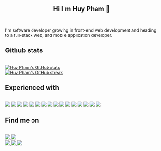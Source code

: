 <h2 align="center">Hi I'm Huy Pham 👋</h2>
 
<br />

<p>I'm software developer growing in front-end web development and heading to a full-stack web, and mobile application developer.</p>

## Github stats

<br />

<div align="left">
  <a href="https://github-readme-stats.vercel.app">
    <img src="https://github-readme-stats.vercel.app/api?username=huypham501&show_icons=true&hide=issues,stars&title_color=D72638&text_color=F0EFF4&icon_color=D72638&bg_color=011627&hide_border=true" alt="Huy Pham's GitHub stats" />
  </a>
</div>
<div align="left">
  <a href="https://github-readme-streak-stats.herokuapp.com">
    <img src="https://github-readme-streak-stats.herokuapp.com/?user=huypham501&stroke=F0EFF4&background=011627&ring=D72638&fire=D72638&currStreakNum=F0EFF4&currStreakLabel=D72638&sideNums=F0EFF4&sideLabels=F0EFF4&dates=F0EFF4&hide_border=true" alt="Huy Pham's GitHub streak"/>
  </a>
</div>

## Experienced with

<br />

<div align="left">
    <img src="https://img.shields.io/badge/-JavaScript-011627?style=for-the-badge&logo=javascript"  />
    <img src="https://img.shields.io/badge/-TypeScript-011627?style=for-the-badge&logo=typescript"  />
    <img src="https://img.shields.io/badge/-React-011627?style=for-the-badge&logo=react"  />
    <img src="https://img.shields.io/badge/-Next.js-011627?style=for-the-badge&logo=next.js"  />
    <img src="https://img.shields.io/badge/-GSAP-011627?style=for-the-badge&logo=greensock"  />
    <img src="https://img.shields.io/badge/-Sass-011627?style=for-the-badge&logo=sass"  />
    <img src="https://img.shields.io/badge/-Tailwind-011627?style=for-the-badge&logo=tailwindcss"  />
    <img src="https://img.shields.io/badge/-Redux-011627?style=for-the-badge&logo=redux"  />
    <img src="https://img.shields.io/badge/-HTML5-011627?style=for-the-badge&logo=html5"  />
    <img src="https://img.shields.io/badge/-CSS3-011627?style=for-the-badge&logo=css3"  />
    <img src="https://img.shields.io/badge/-jQuery-011627?style=for-the-badge&logo=jquery"  />
    <img src="https://img.shields.io/badge/-Node.js-011627?style=for-the-badge&logo=node.js"  />
    <img src="https://img.shields.io/badge/-Express-011627?style=for-the-badge&logo=express"  />
    <img src="https://img.shields.io/badge/-Git-011627?style=for-the-badge&logo=git"  />
    <img src="https://img.shields.io/badge/-Swift-011627?style=for-the-badge&logo=swift"  />
    <img src="https://img.shields.io/badge/-Python-011627?style=for-the-badge&logo=python"  />
  </div>

## Find me on

<br />

<div align="left">
  <a href="https://stackoverflow.com/users/13653797/huypham" target="_blank">
    <img src="https://img.shields.io/stackexchange/stackoverflow/r/13653797?color=orange&label=reputation&logo=stackoverflow"  />
  </a>
  <a href="https://github.com/huypham501" target="_blank">
    <img src="https://img.shields.io/badge/Github-_-_?style=social&logo=github"  />
  </a>
</div>
<div align="left">
  <a href="https://www.linkedin.com/in/huy-pham-183728226/" target="_blank">
    <img src="https://img.shields.io/badge/LinkedIn-_-_?style=social&logo=linkedin"  />
  </a>
  <a href="mailto:pham.giahuy.9041@gmail.com" target="_blank">
    <img src="https://img.shields.io/badge/gmail-_-_?style=social&logo=gmail"  />
  </a>
  <a href="https://m.me/huypham51" target="_blank">
    <img src="https://img.shields.io/badge/Messenger-_-_?style=social&logo=messenger"  />
  </a>
</div>
